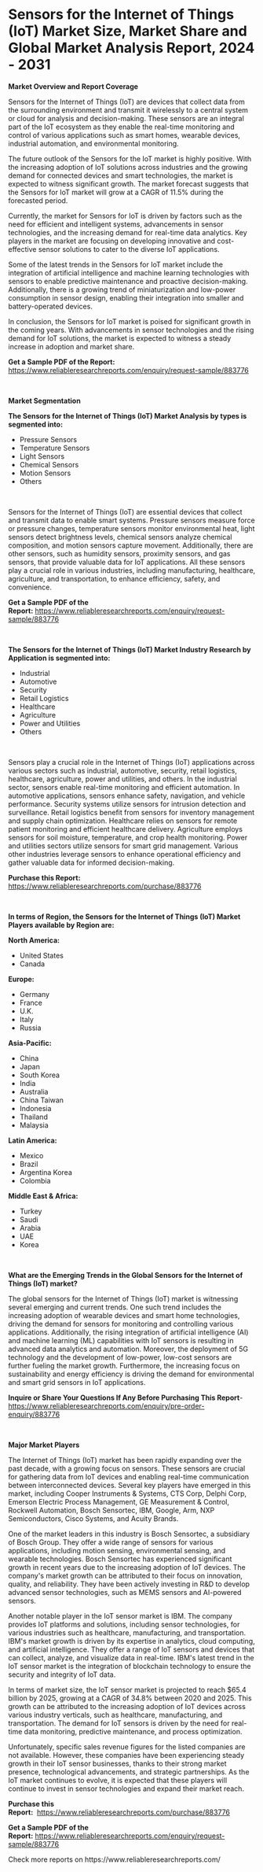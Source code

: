<p><h1>Sensors for the Internet of Things (IoT) Market Size, Market Share and Global Market Analysis Report, 2024 - 2031</h1></p><p><strong>Market Overview and Report Coverage</strong></p>
<p><p>Sensors for the Internet of Things (IoT) are devices that collect data from the surrounding environment and transmit it wirelessly to a central system or cloud for analysis and decision-making. These sensors are an integral part of the IoT ecosystem as they enable the real-time monitoring and control of various applications such as smart homes, wearable devices, industrial automation, and environmental monitoring.</p><p>The future outlook of the Sensors for the IoT market is highly positive. With the increasing adoption of IoT solutions across industries and the growing demand for connected devices and smart technologies, the market is expected to witness significant growth. The market forecast suggests that the Sensors for IoT market will grow at a CAGR of 11.5% during the forecasted period.</p><p>Currently, the market for Sensors for IoT is driven by factors such as the need for efficient and intelligent systems, advancements in sensor technologies, and the increasing demand for real-time data analytics. Key players in the market are focusing on developing innovative and cost-effective sensor solutions to cater to the diverse IoT applications.</p><p>Some of the latest trends in the Sensors for IoT market include the integration of artificial intelligence and machine learning technologies with sensors to enable predictive maintenance and proactive decision-making. Additionally, there is a growing trend of miniaturization and low-power consumption in sensor design, enabling their integration into smaller and battery-operated devices.</p><p>In conclusion, the Sensors for IoT market is poised for significant growth in the coming years. With advancements in sensor technologies and the rising demand for IoT solutions, the market is expected to witness a steady increase in adoption and market share.</p></p>
<p><strong>Get a Sample PDF of the Report:</strong> <a href="https://www.reliableresearchreports.com/enquiry/request-sample/883776">https://www.reliableresearchreports.com/enquiry/request-sample/883776</a></p>
<p>&nbsp;</p>
<p><strong>Market Segmentation</strong></p>
<p><strong>The Sensors for the Internet of Things (IoT) Market Analysis by types is segmented into:</strong></p>
<p><ul><li>Pressure Sensors</li><li>Temperature Sensors</li><li>Light Sensors</li><li>Chemical Sensors</li><li>Motion Sensors</li><li>Others</li></ul></p>
<p>&nbsp;</p>
<p><p>Sensors for the Internet of Things (IoT) are essential devices that collect and transmit data to enable smart systems. Pressure sensors measure force or pressure changes, temperature sensors monitor environmental heat, light sensors detect brightness levels, chemical sensors analyze chemical composition, and motion sensors capture movement. Additionally, there are other sensors, such as humidity sensors, proximity sensors, and gas sensors, that provide valuable data for IoT applications. All these sensors play a crucial role in various industries, including manufacturing, healthcare, agriculture, and transportation, to enhance efficiency, safety, and convenience.</p></p>
<p><strong>Get a Sample PDF of the Report:</strong>&nbsp;<a href="https://www.reliableresearchreports.com/enquiry/request-sample/883776">https://www.reliableresearchreports.com/enquiry/request-sample/883776</a></p>
<p>&nbsp;</p>
<p><strong>The Sensors for the Internet of Things (IoT) Market Industry Research by Application is segmented into:</strong></p>
<p><ul><li>Industrial</li><li>Automotive</li><li>Security</li><li>Retail Logistics</li><li>Healthcare</li><li>Agriculture</li><li>Power and Utilities</li><li>Others</li></ul></p>
<p>&nbsp;</p>
<p><p>Sensors play a crucial role in the Internet of Things (IoT) applications across various sectors such as industrial, automotive, security, retail logistics, healthcare, agriculture, power and utilities, and others. In the industrial sector, sensors enable real-time monitoring and efficient automation. In automotive applications, sensors enhance safety, navigation, and vehicle performance. Security systems utilize sensors for intrusion detection and surveillance. Retail logistics benefit from sensors for inventory management and supply chain optimization. Healthcare relies on sensors for remote patient monitoring and efficient healthcare delivery. Agriculture employs sensors for soil moisture, temperature, and crop health monitoring. Power and utilities sectors utilize sensors for smart grid management. Various other industries leverage sensors to enhance operational efficiency and gather valuable data for informed decision-making.</p></p>
<p><strong>Purchase this Report:</strong>&nbsp; <a href="https://www.reliableresearchreports.com/purchase/883776">https://www.reliableresearchreports.com/purchase/883776</a></p>
<p>&nbsp;</p>
<p><strong>In terms of Region, the Sensors for the Internet of Things (IoT) Market Players available by Region are:</strong></p>
<p>
    <p> <strong> North America: </strong>
        <ul>
            <li>United States</li>
            <li>Canada</li>
        </ul>
        </p> 
    <p> <strong> Europe: </strong>
        <ul>
            <li>Germany</li>
            <li>France</li>
            <li>U.K.</li>
            <li>Italy</li>
            <li>Russia</li>
        </ul>
        </p> 
    <p> <strong> Asia-Pacific: </strong>
        <ul>
            <li>China</li>
            <li>Japan</li>
            <li>South Korea</li>
            <li>India</li>
            <li>Australia</li>
            <li>China Taiwan</li>
            <li>Indonesia</li>
            <li>Thailand</li>
            <li>Malaysia</li>
        </ul>
        </p> 
    <p> <strong> Latin America: </strong>
        <ul>
            <li>Mexico</li>
            <li>Brazil</li>
            <li>Argentina Korea</li>
            <li>Colombia</li>
        </ul>
        </p> 
    <p> <strong> Middle East & Africa: </strong>
        <ul>
            <li>Turkey</li>
            <li>Saudi</li>
            <li>Arabia</li>
            <li>UAE</li>
            <li>Korea</li>
        </ul>
    </p>
    </p>
<p>&nbsp;</p>
<p><strong>What are the Emerging Trends in the Global Sensors for the Internet of Things (IoT) market?</strong></p>
<p><p>The global sensors for the Internet of Things (IoT) market is witnessing several emerging and current trends. One such trend includes the increasing adoption of wearable devices and smart home technologies, driving the demand for sensors for monitoring and controlling various applications. Additionally, the rising integration of artificial intelligence (AI) and machine learning (ML) capabilities with IoT sensors is resulting in advanced data analytics and automation. Moreover, the deployment of 5G technology and the development of low-power, low-cost sensors are further fueling the market growth. Furthermore, the increasing focus on sustainability and energy efficiency is driving the demand for environmental and smart grid sensors in IoT applications.</p></p>
<p><strong>Inquire or Share Your Questions If Any Before Purchasing This Report</strong>- <a href="https://www.reliableresearchreports.com/enquiry/pre-order-enquiry/883776">https://www.reliableresearchreports.com/enquiry/pre-order-enquiry/883776</a></p>
<p>&nbsp;</p>
<p><strong>Major Market Players</strong></p>
<p><p>The Internet of Things (IoT) market has been rapidly expanding over the past decade, with a growing focus on sensors. These sensors are crucial for gathering data from IoT devices and enabling real-time communication between interconnected devices. Several key players have emerged in this market, including Cooper Instruments & Systems, CTS Corp, Delphi Corp, Emerson Electric Process Management, GE Measurement & Control, Rockwell Automation, Bosch Sensortec, IBM, Google, Arm, NXP Semiconductors, Cisco Systems, and Acuity Brands.</p><p>One of the market leaders in this industry is Bosch Sensortec, a subsidiary of Bosch Group. They offer a wide range of sensors for various applications, including motion sensing, environmental sensing, and wearable technologies. Bosch Sensortec has experienced significant growth in recent years due to the increasing adoption of IoT devices. The company's market growth can be attributed to their focus on innovation, quality, and reliability. They have been actively investing in R&D to develop advanced sensor technologies, such as MEMS sensors and AI-powered sensors.</p><p>Another notable player in the IoT sensor market is IBM. The company provides IoT platforms and solutions, including sensor technologies, for various industries such as healthcare, manufacturing, and transportation. IBM's market growth is driven by its expertise in analytics, cloud computing, and artificial intelligence. They offer a range of IoT sensors and devices that can collect, analyze, and visualize data in real-time. IBM's latest trend in the IoT sensor market is the integration of blockchain technology to ensure the security and integrity of IoT data.</p><p>In terms of market size, the IoT sensor market is projected to reach $65.4 billion by 2025, growing at a CAGR of 34.8% between 2020 and 2025. This growth can be attributed to the increasing adoption of IoT devices across various industry verticals, such as healthcare, manufacturing, and transportation. The demand for IoT sensors is driven by the need for real-time data monitoring, predictive maintenance, and process optimization.</p><p>Unfortunately, specific sales revenue figures for the listed companies are not available. However, these companies have been experiencing steady growth in their IoT sensor businesses, thanks to their strong market presence, technological advancements, and strategic partnerships. As the IoT market continues to evolve, it is expected that these players will continue to invest in sensor technologies and expand their market reach.</p></p>
<p><strong>Purchase this Report:</strong>&nbsp;&nbsp;<a href="https://www.reliableresearchreports.com/purchase/883776">https://www.reliableresearchreports.com/purchase/883776</a></p>
<p></p>
<p><strong>Get a Sample PDF of the Report:</strong>&nbsp;<a href="https://www.reliableresearchreports.com/enquiry/request-sample/883776">https://www.reliableresearchreports.com/enquiry/request-sample/883776</a></p>
<p>Check more reports on https://www.reliableresearchreports.com/</p>